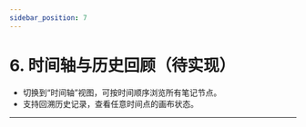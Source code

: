 ```yaml
---
sidebar_position: 7
---
```


# 6. 时间轴与历史回顾（待实现）

- 切换到“时间轴”视图，可按时间顺序浏览所有笔记节点。
- 支持回溯历史记录，查看任意时间点的画布状态。

---
